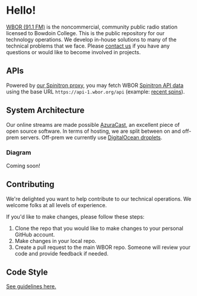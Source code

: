 # Hello!

[WBOR (91.1 FM)](https://wbor.org) is the noncommercial, community public radio station licensed to Bowdoin College. This is the public repository for our technology operations. We develop in-house solutions to many of the technical problems that we face. Please [contact us](https://wbor.org/contact) if you have any questions or would like to become involved in projects.

## APIs

Powered by [our Spinitron proxy](https://github.com/WBOR-91-1-FM/spinitron-proxy), you may fetch WBOR [Spinitron API data](https://spinitron.github.io/v2api/) using the base URL `https://api-1.wbor.org/api` (example: [recent spins](https://api-1.wbor.org/api/spins)).

## System Architecture

Our online streams are made possible [AzuraCast](https://github.com/AzuraCast/AzuraCast/), an excellent piece of open source software. In terms of hosting, we are split between on and off-prem servers. Off-prem we currently use [DigitalOcean droplets](https://www.digitalocean.com/products/droplets).

### Diagram

Coming soon!

## Contributing
We're delighted you want to help contribute to our technical operations. We welcome folks at all levels of experience.

If you'd like to make changes, please follow these steps:
1. Clone the repo that you would like to make changes to your personal GitHub account.
2. Make changes in your local repo.
3. Create a pull request to the main WBOR repo. Someone will review your code and provide feedback if needed.

## Code Style

[See guidelines here.](https://github.com/WBOR-91-1-FM/.github/blob/main/STYLE.md)
